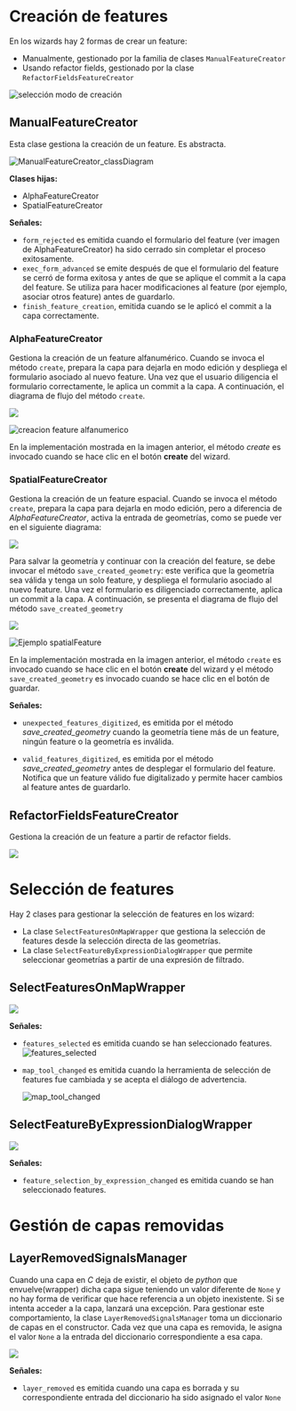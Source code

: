 # Creación de features

En los wizards hay 2 formas de crear un feature:

- Manualmente, gestionado por la familia de clases ```ManualFeatureCreator```
- Usando refactor fields, gestionado por la clase ```RefactorFieldsFeatureCreator```

![selección modo de creación](./wizard_signals_assets/select_mode.png)

## ManualFeatureCreator

Esta clase gestiona la creación de un feature. Es abstracta.

![ManualFeatureCreator_classDiagram](./wizard_signals_assets/manualFeatureCreator_classDiagram.png)

**Clases hijas:**

- AlphaFeatureCreator
- SpatialFeatureCreator

**Señales:**

- ```form_rejected``` es emitida cuando el formulario del feature (ver imagen de AlphaFeatureCreator) ha sido cerrado sin completar el proceso exitosamente.
- ```exec_form_advanced``` se emite después de que el formulario del feature se cerró de forma exitosa y antes de que se aplique el commit a la capa del feature. Se utiliza para hacer modificaciones al feature (por ejemplo, asociar otros feature) antes de guardarlo.
- ```finish_feature_creation```, emitida cuando se le aplicó el commit a la capa correctamente.

### AlphaFeatureCreator

Gestiona la creación de un feature alfanumérico. Cuando se invoca el método ```create```, prepara la capa para dejarla en modo edición y despliega el formulario asociado al nuevo feature. Una vez que el usuario diligencia el formulario correctamente, le aplica un commit a la capa. A continuación, el diagrama de flujo del método ```create```.

![](./wizard_signals_assets/alphaCreate_flowChart.png)

![creacion feature alfanumerico](./wizard_signals_assets/alpha_feature.gif)

En la implementación mostrada en la imagen anterior, el método *create* es invocado cuando se hace clic en el botón **create** del wizard.

### SpatialFeatureCreator

Gestiona la creación de un feature espacial. Cuando se invoca el método ```create```, prepara la capa para dejarla en modo edición, pero a diferencia de *AlphaFeatureCreator*, activa la entrada de geometrías, como se puede ver en el siguiente diagrama:

![](./wizard_signals_assets/spatialCreate_flowChart.png)

Para salvar la geometría y continuar con la creación del feature, se debe invocar el método ```save_created_geometry```: este verifica que la geometría sea válida y tenga un solo feature, y despliega el formulario asociado al nuevo feature. Una vez el formulario es diligenciado correctamente, aplica un commit a la capa. A continuación, se presenta el diagrama de flujo del método ```save_created_geometry```

![](./wizard_signals_assets/saveGeometry_flowChart.png)

![Ejemplo spatialFeature](./wizard_signals_assets/spatial_feature.gif)

En la implementación mostrada en la imagen anterior, el método ```create``` es invocado cuando se hace clic en el botón **create** del wizard y el método ```save_created_geometry``` es invocado cuando se hace clic en el botón de guardar.

**Señales:**

- ```unexpected_features_digitized```, es emitida por el método *save_created_geometry* cuando la geometría tiene más de un feature, ningún feature o la geometría es inválida.

- ```valid_features_digitized```, es emitida por el método *save_created_geometry* antes de desplegar el formulario del feature. Notifica que un feature válido fue digitalizado y permite hacer cambios al feature antes de guardarlo.

## RefactorFieldsFeatureCreator

Gestiona la creación de un feature a partir de refactor fields.

![](./wizard_signals_assets/refactorFields_classDiagram.png)

# Selección de features

Hay 2 clases para gestionar la selección de features en los wizard:

- La clase ```SelectFeaturesOnMapWrapper``` que gestiona la selección de features desde la selección directa de las geometrías.
- La clase ```SelectFeatureByExpressionDialogWrapper``` que permite seleccionar geometrías a partir de una expresión de filtrado.

## SelectFeaturesOnMapWrapper

![](./wizard_signals_assets/selectFeaturesOnMapWrapper_classDiagram.png)

**Señales:**

- ```features_selected``` es emitida cuando se han seleccionado features.
  ![features_selected](./wizard_signals_assets/signal_features_selected.gif)

- ```map_tool_changed``` es emitida cuando la herramienta de selección de features fue cambiada y se acepta el diálogo de advertencia.
  
  ![map_tool_changed](./wizard_signals_assets/signal_map_tool_changed.gif)

## SelectFeatureByExpressionDialogWrapper

![](./wizard_signals_assets/selectFeaturesOnMapWrapper_classDiagram.png)

**Señales:**

- ```feature_selection_by_expression_changed``` es emitida cuando se han seleccionado features.

# Gestión de capas removidas

## LayerRemovedSignalsManager

Cuando una capa en *C* deja de existir, el objeto de *python* que envuelve(wrapper) dicha capa sigue teniendo un valor diferente de ```None``` y no hay forma de verificar que hace referencia a un objeto inexistente. Si se intenta acceder a la capa, lanzará una excepción. Para gestionar este comportamiento, la clase ```LayerRemovedSignalsManager``` toma un diccionario de capas en el constructor. Cada vez que una capa es removida, le asigna el valor ```None``` a la entrada del diccionario correspondiente a esa capa.

![](./wizard_signals_assets/layerRemovedSignalsManager_classDiagram.png)

**Señales:**

- ```layer_removed``` es emitida cuando una capa es borrada y su correspondiente entrada del diccionario ha sido asignado el valor ```None```
